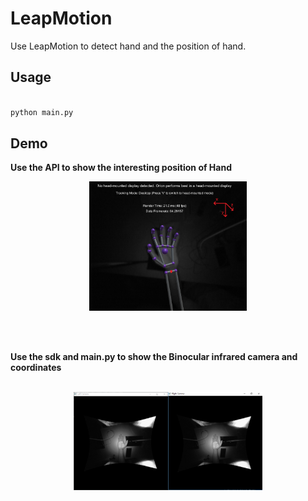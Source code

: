 # LeapMotion
Use LeapMotion to detect hand and the position of hand. 

## Usage


``` python

python main.py

```

## Demo

<div align=left>

**Use the API to show the interesting position of Hand** 
  
<div align=center>
<img src="https://github.com/YIN95/LeapMotion/blob/master/Demo/demo1.png?raw=true" width = 50% height = 50% />  
  
<br/><br/>

<div align=left>
  
**Use the sdk and main.py to show the Binocular infrared camera and coordinates**
<br/><br/> 
  
<div align=center>
<img src="https://raw.githubusercontent.com/YIN95/LeapMotion/master/Demo/demo2.png" width = 60% height = 60% />
<br/><br/>


